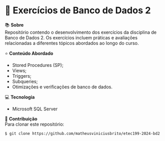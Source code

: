 # 📘 Exercícios de Banco de Dados 2

📚 **Sobre**  
Repositório contendo o desenvolvimento dos exercícios da disciplina de Banco de Dados 2. Os exercícios incluem práticas e avaliações relacionadas a diferentes tópicos abordados ao longo do curso.

⭐ **Conteúdo Abordado**
- Stored Procedures (SP);
- Views;
- Triggers;
- Subqueries;
- Otimizações e verificações de banco de dados.

💻 **Tecnologia**
- Microsoft SQL Server

🔗 **Contribuição**  
Para clonar este repositório:
```bash
$ git clone https://github.com/matheusviniciusbrito/etec199-2024-bd2
